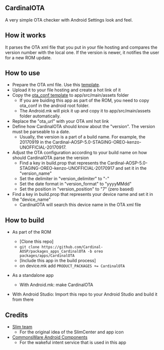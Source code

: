 CardinalOTA
-------
A very simple OTA checker with Android Settings look and feel.

How it works
------------
It parses the OTA xml file that you put in your file hosting and compares the version number with the local one.
If the version is newer, it notifies the user for a new ROM update.

How to use
----------
* Prepare the OTA xml file. Use this [template](https://raw.githubusercontent.com/Cardinal-AOSP/packages_apps_CardinalOTA/oreo/examples/ota_oreo.xml).
* Upload it to your file hosting and create a hot link of it
* Copy the [ota_conf template](https://raw.githubusercontent.com/Cardinal-AOSP/packages_apps_CardinalOTA/oreo/examples/ota_conf) to app/src/main/assets folder
  * If you are buiding this app as part of the ROM, you need to copy ota_conf in the android root folder.
  * The Android.mk will pick it up and copy it to app/src/main/assets folder automatically.
* Replace the "ota_url" with your OTA xml hot link
* Define how CardinalOTA should know about the "version". The version must be parseable to a date.
  * Usually, the version is a part of a build name. For example, the 20170919 in the Cardinal-AOSP-5.0-STAGING-OREO-kenzo-UNOFFICIAL-20170917.
* Adjust the OTA configuration according to your build name on how should CardinalOTA parse the version
  * Find a key in build.prop that represents the Cardinal-AOSP-5.0-STAGING-OREO-kenzo-UNOFFICIAL-20170917 and set it in the "version_name"
  * Set the delimiter in "version_delimiter" to "-"
  * Set the date format in "version_format" to "yyyyMMdd"
  * Set the position in "version_position" to "7" (zero based)
* Find a key in build.prop that represents your device name and set it in the "device_name"
  * CardinalOTA will search this device name in the OTA xml file

How to build
------------
* As part of the ROM
  * [Clone this repo]
  * `git clone https://github.com/Cardinal-AOSP/packages_apps_CardinalOTA -b oreo packages/apps/CardinalOTA`
  * [Include this app in the build process]
  * on device.mk add `PRODUCT_PACKAGES += CardinalOTA`

* As a standalone app
  * With Android.mk: make CardinalOTA

* With Android Studio: Import this repo to your Android Studio and build it from there
  
Credits
-------
* [Slim team](http://slimroms.net/)
  * For the original idea of the SlimCenter and app icon
* [CommonsWare Android Components](https://github.com/commonsguy/cwac-wakeful)
  * For the wakeful intent service that is used in this app
